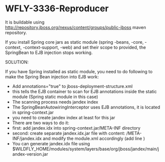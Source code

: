 WFLY-3336-Reproducer
====================

It is buildable using http://repository.jboss.org/nexus/content/groups/public-jboss maven repository.


If you install Spring core jars as static module (spring -beans, -core, -context, -context-support, -web) and set their scope to provided, the SpringBean to EJB injection stops working.

SOLUTION:

If you have Spring installed as static module, you need to do following to make the Spring Bean injection into EJB work:

* Add annotations="true" to jboss-deployment-structure.xml
 * this tells the EJB container to scan for EJB annotations inside the static module (Spring static module in this case)
* The scanning process needs jandex index
* The SpringBeanAutowiringInterceptor uses EJB annotations, it is located in spring-context.jar
 * you need to create jandex index at least for this jar
* There are two ways to do it:
 * first: add jandex.idx into spring-context.jar/META-INF directory
 * second: create separate jandex.idx.jar file with content: /META-INF/jandex.idx and modify the module.xml accordingly (add line <resource-root path="jandex.idx.jar"/>)
* You can generate jandex.idx file using $WILDFLY_HOME/modules/system/layers/base/org/jboss/jandex/main/jandex-version.jar




